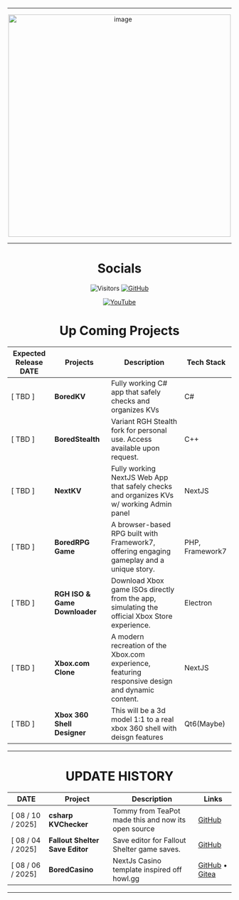 <hr>              
<div align="center">
<img width="500" height="500" alt="image" src="https://github.com/user-attachments/assets/b3abcea7-13af-48f6-8b28-61b036f16b40" />
</div>
<hr>              
<div align="center" style="text-align:center;h1:50px;"> <h1> Socials </h1> 
  
 ![Visitors](https://api.visitorbadge.io/api/combined?path=https%3A%2F%2Fgithub.com%2Fposeidonlocal&label=Nerds&labelColor=%23ff8a65&countColor=%2337d67a&style=flat&labelStyle=upper)
  <a href="https://github.com/poseidonLocal" target="_blank">
    <img src="https://img.shields.io/badge/GitHub-181717?style=for-the-badge&logo=github&logoColor=white" alt="GitHub"/>
  </a>
<p style="text-decoration: none;text-align:center;" align="center-left">
 <a href="https://www.youtube.com/@theartofbored" target="_blank">        
    <img src="https://img.shields.io/badge/YouTube-%23FF0000.svg?style=for-the-badge&logo=YouTube&logoColor=white" alt="YouTube"/>
  </a> 
</p>
  </div>
<div align="center" style="text-align:center;h1:50px;"> <h1> Up Coming Projects </h1> </div>

| Expected Release DATE          | Projects                       | Description                                                                                                         | Tech Stack         |
|------------------------------- |--------------------------------|---------------------------------------------------------------------------------------------------------------------|--------------------|
|   [ TBD ]                      |  **BoredKV**                    | Fully working C# app that safely checks and organizes KVs                                                           | C#                 |
|   [ TBD ]                      |  **BoredStealth**               | Variant RGH Stealth fork for personal use. Access available upon request.                                           | C++                |
|   [ TBD ]                      |  **NextKV**                     | Fully working NextJS Web App that safely checks and organizes KVs w/ working Admin panel                            | NextJS             |
|   [ TBD ]                      |  **BoredRPG Game**              | A browser-based RPG built with Framework7, offering engaging gameplay and a unique story.                           | PHP, Framework7    |
|   [ TBD ]                      |  **RGH ISO & Game Downloader**  | Download Xbox game ISOs directly from the app, simulating the official Xbox Store experience.                       | Electron           |
|   [ TBD ]                      |  **Xbox.com Clone**             | A modern recreation of the Xbox.com experience, featuring responsive design and dynamic content.                    | NextJS             |
|   [ TBD ]                      |  **Xbox 360 Shell Designer**    | This will be a 3d model 1:1 to a real xbox 360 shell with deisgn features                                           | Qt6(Maybe)         |


<hr>
<div align="center" style="text-align:center;h1:50px;"> <h1> UPDATE HISTORY </h1> 

| DATE                            | Project                         | Description                                      | Links                                                                                |
|---------------------------------|---------------------------------|--------------------------------------------------|--------------------------------------------------------------------------------------|
|   [ 08 / 10 / 2025]             | **csharp KVChecker**            | Tommy from TeaPot made this and now its open source|  [GitHub](https://github.com/poseidonlocal/csharp-KV-Checker-Source)          | 
|   [ 08 / 04 / 2025]             | **Fallout Shelter Save Editor** | Save editor for Fallout Shelter game saves.      | [GitHub](https://github.com/poseidonlocal/Fallout-Shelter-Save-Editor)               | 
|   [ 08 / 06 / 2025]             | **BoredCasino**                 | NextJs Casino template inspired off howl.gg      | [GitHub](https://github.com/poseidonlocal/BoredCasino) • [Gitea](#coming-soon)       |

<hr></div>


